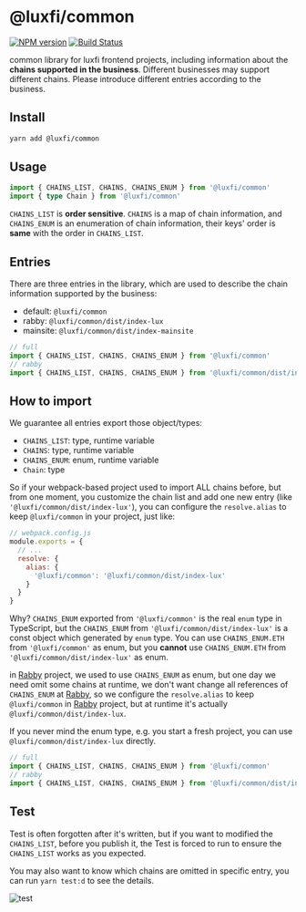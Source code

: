 # @luxfi/common

[![NPM version](https://img.shields.io/npm/v/@debank/common.svg)](https://www.npmjs.org/package/@debank/common)
[![Build Status][actions-image]][actions-url]

[actions-image]: https://github.com/DeBankDeFi/fe-common/actions/workflows/test.yml/badge.svg
[actions-url]: https://github.com/DeBankDeFi/fe-common/actions/workflows/test.yml

common library for luxfi frontend projects, including information about the **chains supported in the business**. Different businesses may support different chains. Please introduce different entries according to the business.

## Install

```bash
yarn add @luxfi/common
```

## Usage

```ts
import { CHAINS_LIST, CHAINS, CHAINS_ENUM } from '@luxfi/common'
import { type Chain } from '@luxfi/common'
```

`CHAINS_LIST` is **order sensitive**. `CHAINS` is a map of chain information, and `CHAINS_ENUM` is an enumeration of chain information, their keys' order is **same** with the order in `CHAINS_LIST`.

## Entries

There are three entries in the library, which are used to describe the chain information supported by the business:

- default: `@luxfi/common`
- rabby: `@luxfi/common/dist/index-lux`
- mainsite: `@luxfi/common/dist/index-mainsite`

```ts
// full
import { CHAINS_LIST, CHAINS, CHAINS_ENUM } from '@luxfi/common'
// rabby
import { CHAINS_LIST, CHAINS, CHAINS_ENUM } from '@luxfi/common/dist/index-lux'
```

## How to import

We guarantee all entries export those object/types:

- `CHAINS_LIST`: type, runtime variable
- `CHAINS`: type, runtime variable
- `CHAINS_ENUM`: enum, runtime variable
- `Chain`: type

So if your webpack-based project used to import ALL chains before, but from one moment, you customize the chain list and add one new entry (like `'@luxfi/common/dist/index-lux'`), you can configure the `resolve.alias` to keep `@luxfi/common` in your project, just like:

```js
// webpack.config.js
module.exports = {
  // ...
  resolve: {
    alias: {
      '@luxfi/common': '@luxfi/common/dist/index-lux'
    }
  }
}
```

Why? `CHAINS_ENUM` exported from `'@luxfi/common'` is the real `enum` type in TypeScript, but the `CHAINS_ENUM` from `'@luxfi/common/dist/index-lux'` is a const object which generated by `enum` type. You can use `CHAINS_ENUM.ETH` from `'@luxfi/common'` as enum, but you **cannot** use `CHAINS_ENUM.ETH` from `'@luxfi/common/dist/index-lux'` as enum.

in [Rabby] project, we used to use `CHAINS_ENUM` as enum, but one day we need omit some chains at runtime, we don't want change all references of `CHAINS_ENUM` at [Rabby], so we configure the `resolve.alias` to keep `@luxfi/common` in [Rabby] project, but at runtime it's actually `@luxfi/common/dist/index-lux`.

If you never mind the enum type, e.g. you start a fresh project, you can use `@luxfi/common/dist/index-lux` directly.

```ts
// full
import { CHAINS_LIST, CHAINS, CHAINS_ENUM } from '@luxfi/common'
// rabby
import { CHAINS_LIST, CHAINS, CHAINS_ENUM } from '@luxfi/common/dist/index-lux'
```

[Rabby]:https://github.com/RabbyHub/Rabby

## Test

Test is often forgotten after it's written, but if you want to modified the `CHAINS_LIST`, before you publish it, the Test is forced to run to ensure the `CHAINS_LIST` works as you expected.

You may also want to know which chains are omitted in specific entry, you can run `yarn test:d` to see the details.

![test](./docs/see-omitted-chain.png)



